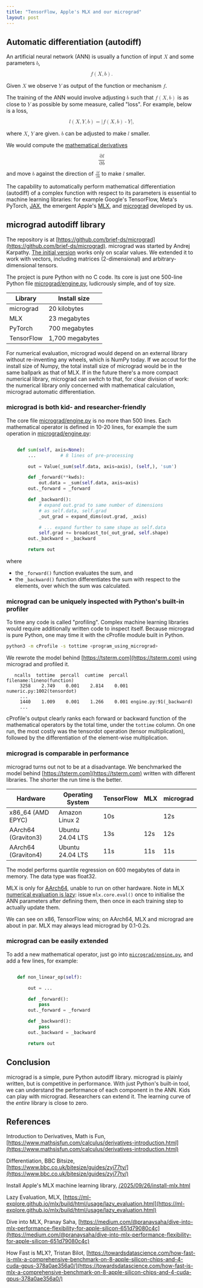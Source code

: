 ```yaml
---
title: "TensorFlow, Apple's MLX and our micrograd"
layout: post
---
```


## Automatic differentiation (autodiff)
An artificial neural network (ANN) is usually a function of input <math><mi>X</mi></math> and some parameters <math><mi>b</mi></math>,

<math display="block">
<mi>f</mi><mo>(</mo><mi>X</mi><mo>,</mo><mi>b</mi><mo>)</mo><mtext>.</mtext>
</math>

Given <math><mi>X</mi></math> we observe <math><mi>Y</mi></math> as output of the function or mechanism <math><mi>f</mi></math>.

The training of the ANN would involve adjusting <math><mi>b</mi></math> such that <math><mi>f</mi><mo>(</mo><mi>X</mi><mo>,</mo><mi>b</mi><mo>)</mo></math> is as close to <math><mi>Y</mi></math> as possible by some measure, called "loss". For example, below is a loss,

<math display="block">
<mi>l</mi><mo>(</mo><mi>X</mi><mo>,</mo><mi>Y</mi><mo>,</mo><mi>b</mi><mo>)</mo><mo>=</mo><mrow><mo>|</mo><mi>f</mi><mo>(</mo><mi>X</mi><mo>,</mo><mi>b</mi><mo>)</mo><mo>-</mo><mi>Y</mi><mo>|</mo></mrow><mtext>,</mtext>
</math>

where <math><mi>X</mi></math>, <math><mi>Y</mi></math> are given. <math><mi>b</mi></math> can be adjusted to make <math><mi>l</mi></math> smaller.

We would compute the [mathematical derivatives](https://www.mathsisfun.com/calculus/derivatives-introduction.html)

<math display="block">
<mfrac>
<mrow><mo>&part;</mo><mi>l</mi></mrow>
<mrow><mo>&part;</mo><mi>b</mi></mrow>
</mfrac>
</math>

and move <math><mi>b</mi></math> against the direction of <math><mfrac><mrow><mo>&part;</mo><mi>l</mi></mrow><mrow><mo>&part;</mo><mi>b</mi></mrow></mfrac></math> to make <math><mi>l</mi></math> smaller.

The capability to automatically perform mathematical differentiation (autodiff) of a complex function with respect to its parameters is essential to machine learning libraries: for example Google's TensorFlow, Meta's PyTorch, [JAX](https://jax.dev), the emergent Apple's [MLX](https://mlx-framework.org), and [micrograd](https://github.com/brief-ds/micrograd) developed by us.

## micrograd autodiff library
The repository is at [https://github.com/brief-ds/micrograd](https://github.com/brief-ds/micrograd). micrograd was started by Andrej Karpathy. [The initial version](https://github.com/brief-ds/micrograd/tree/scalar) works only on scalar values. We extended it to work with vectors, including matrices (2-dimensional) and arbitrary-dimensional tensors.

The project is pure Python with no C code. Its core is just one 500-line Python file [micrograd/engine.py](https://github.com/brief-ds/micrograd/blob/master/micrograd/engine.py), ludicrously simple, and of toy size.

|  Library     |  Install size  |
| ------------ |  ------------- |
| micrograd    |   20 kilobytes |
| MLX          |   23 megabytes |
| PyTorch      |  700 megabytes |
| TensorFlow   | 1,700 megabytes |

For numerical evaluation, micrograd would depend on an external library without re-inventing any wheels, which is NumPy today. If we accout for the install size of Numpy, the total install size of micrograd would be in the same ballpark as that of MLX. If in the future there's a more compact numerical library, micrograd can switch to that, for clear division of work: the numerical library only concerned with mathematical calculation, micrograd automatic differentiation.

### micrograd is both kid- and researcher-friendly
The core file [micrograd/engine.py](https://github.com/brief-ds/micrograd/blob/master/micrograd/engine.py) is no more than 500 lines. Each mathematical operator is defined in 10-20 lines, for example the sum operation in [micrograd/engine.py](https://github.com/brief-ds/micrograd/blob/master/micrograd/engine.py):

```python

    def sum(self, axis=None):
        ...         # 8 lines of pre-processing

        out = Value(_sum(self.data, axis=axis), (self,), 'sum')

        def _forward(**kwds):
            out.data = _sum(self.data, axis=axis)
        out._forward = _forward

        def _backward():
            # expand out.grad to same number of dimensions
            # as self.data, self.grad
            _out_grad = expand_dims(out.grad, _axis)

            # ... expand further to same shape as self.data
            self.grad += broadcast_to(_out_grad, self.shape)
        out._backward = _backward

        return out

```

where
* the `_forward()` function evaluates the sum, and
* the `_backward()` function differentiates the sum with respect to the elements, over which the sum was calculated.

### micrograd can be uniquely inspected with Python's built-in profiler
To time any code is called "profiling". Complex machine learning libraries would require additionally written code to inspect itself. Because micrograd is pure Python, one may time it with the cProfile module built in Python.

```sh
python3 -m cProfile -s tottime <program_using_micrograd>
```

We rewrote the model behind [https://tsterm.com](https://tsterm.com) using micrograd and profiled it.

```
   ncalls  tottime  percall  cumtime  percall filename:lineno(function)
     3258    2.749    0.001    2.814    0.001 numeric.py:1002(tensordot)
     ...
     1440    1.009    0.001    1.266    0.001 engine.py:91(_backward)
     ...
```

cProfile's output clearly ranks each forward or backward function of the mathematical operators by the total time, under the `tottime` column. On one run, the most costly was the tensordot operation (tensor multiplication), followed by the differentiation of the element-wise multiplication.

### micrograd is comparable in performance
micrograd turns out not to be at a disadvantage. We benchmarked the model behind [https://tsterm.com](https://tsterm.com) written with different libraries. The shorter the run time is the better.

|  Hardware | Operating System |   TensorFlow  | MLX |  micrograd  |
| --------- | ----------- | ------------- | ------ | ----- |
|  x86_64 (AMD EPYC) | Amazon Linux 2 | 10s |   | 12s  |
|  AArch64 (Graviton3) | Ubuntu 24.04 LTS | 13s | 12s | 12s |
|  AArch64 (Graviton4) | Ubuntu 24.04 LTS | 11s | 11s  | 11s |

The model performs quantile regression on 600 megabytes of data in memory. The data type was float32.

MLX is only for [AArch64](https://en.wikipedia.org/wiki/AArch64), unable to run on other hardware. Note in MLX [numerical evaluation is lazy](https://ml-explore.github.io/mlx/build/html/usage/lazy_evaluation.html): issue `mlx.core.eval()` once to initialise the ANN parameters after defining them, then once in each training step to actually update them. 

We can see on x86, TensorFlow wins; on AArch64, MLX and micrograd are about in par. MLX may always lead micrograd by 0.1-0.2s.

### micrograd can be easily extended
To add a new mathematical operator, just go into [`micrograd/engine.py`](https://github.com/brief-ds/micrograd/blob/master/micrograd/engine.py), and add a few lines, for example:

```python

    def non_linear_op(self):

        out = ...

        def _forward():
            pass
        out._forward = _forward

        def _backward():
            pass
        out._backward = _backward

        return out

```

## Conclusion
micrograd is a simple, pure Python autodiff library. micrograd is plainly written, but is competitive in performance. With just Python's built-in tool, we can understand the performance of each component in the ANN. Kids can play with micrograd. Researchers can extend it. The learning curve of the _entire_ library is close to zero.

## References
Introduction to Derivatives, Math is Fun, [https://www.mathsisfun.com/calculus/derivatives-introduction.html](https://www.mathsisfun.com/calculus/derivatives-introduction.html)

Differentiation, BBC Bitsize, [https://www.bbc.co.uk/bitesize/guides/zyj77ty/](https://www.bbc.co.uk/bitesize/guides/zyj77ty/)

Install Apple's MLX machine learning library, [/2025/09/26/install-mlx.html](/2025/09/26/install-mlx.html)

Lazy Evaluation, MLX, [https://ml-explore.github.io/mlx/build/html/usage/lazy_evaluation.html](https://ml-explore.github.io/mlx/build/html/usage/lazy_evaluation.html)

Dive into MLX, Pranay Saha, [https://medium.com/@pranaysaha/dive-into-mlx-performance-flexibility-for-apple-silicon-651d79080c4c](https://medium.com/@pranaysaha/dive-into-mlx-performance-flexibility-for-apple-silicon-651d79080c4c)

How Fast is MLX?, Tristan Bilot, [https://towardsdatascience.com/how-fast-is-mlx-a-comprehensive-benchmark-on-8-apple-silicon-chips-and-4-cuda-gpus-378a0ae356a0/](https://towardsdatascience.com/how-fast-is-mlx-a-comprehensive-benchmark-on-8-apple-silicon-chips-and-4-cuda-gpus-378a0ae356a0/)
